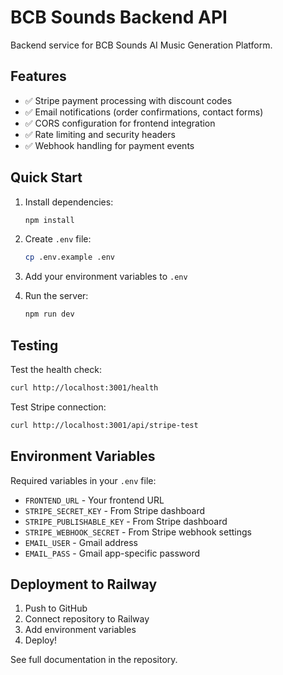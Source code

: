 # BCB Sounds Backend API

Backend service for BCB Sounds AI Music Generation Platform.

## Features

- ✅ Stripe payment processing with discount codes
- ✅ Email notifications (order confirmations, contact forms)
- ✅ CORS configuration for frontend integration
- ✅ Rate limiting and security headers
- ✅ Webhook handling for payment events

## Quick Start

1. Install dependencies:
   ```bash
   npm install
   ```

2. Create `.env` file:
   ```bash
   cp .env.example .env
   ```

3. Add your environment variables to `.env`

4. Run the server:
   ```bash
   npm run dev
   ```

## Testing

Test the health check:
```bash
curl http://localhost:3001/health
```

Test Stripe connection:
```bash
curl http://localhost:3001/api/stripe-test
```

## Environment Variables

Required variables in your `.env` file:
- `FRONTEND_URL` - Your frontend URL
- `STRIPE_SECRET_KEY` - From Stripe dashboard
- `STRIPE_PUBLISHABLE_KEY` - From Stripe dashboard
- `STRIPE_WEBHOOK_SECRET` - From Stripe webhook settings
- `EMAIL_USER` - Gmail address
- `EMAIL_PASS` - Gmail app-specific password

## Deployment to Railway

1. Push to GitHub
2. Connect repository to Railway
3. Add environment variables
4. Deploy!

See full documentation in the repository.
